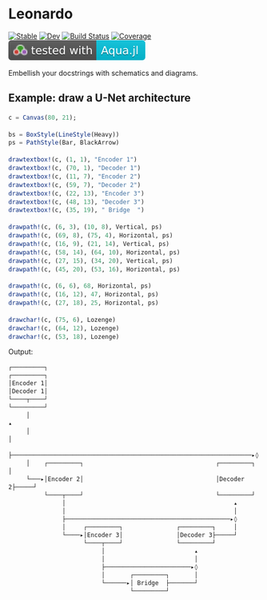 # Leonardo

[![Stable](https://img.shields.io/badge/docs-stable-blue.svg)](https://a-r-n-o-l-d.github.io/Leonardo.jl/stable/)
[![Dev](https://img.shields.io/badge/docs-dev-blue.svg)](https://a-r-n-o-l-d.github.io/Leonardo.jl/dev/)
[![Build Status](https://github.com/a-r-n-o-l-d/Leonardo.jl/actions/workflows/CI.yml/badge.svg?branch=main)](https://github.com/a-r-n-o-l-d/Leonardo.jl/actions/workflows/CI.yml?query=branch%3Amain)
[![Coverage](https://codecov.io/gh/a-r-n-o-l-d/Leonardo.jl/branch/main/graph/badge.svg)](https://codecov.io/gh/a-r-n-o-l-d/Leonardo.jl)
[![Aqua QA](https://raw.githubusercontent.com/JuliaTesting/Aqua.jl/master/badge.svg)](https://github.com/JuliaTesting/Aqua.jl)

Embellish your docstrings with schematics and diagrams.

## Example: draw a U-Net architecture

```julia
c = Canvas(80, 21);

bs = BoxStyle(LineStyle(Heavy))
ps = PathStyle(Bar, BlackArrow)

drawtextbox!(c, (1, 1), "Encoder 1")
drawtextbox!(c, (70, 1), "Decoder 1")
drawtextbox!(c, (11, 7), "Encoder 2")
drawtextbox!(c, (59, 7), "Decoder 2")
drawtextbox!(c, (22, 13), "Encoder 3")
drawtextbox!(c, (48, 13), "Decoder 3")
drawtextbox!(c, (35, 19), " Bridge  ")

drawpath!(c, (6, 3), (10, 8), Vertical, ps)
drawpath!(c, (69, 8), (75, 4), Horizontal, ps)
drawpath!(c, (16, 9), (21, 14), Vertical, ps)
drawpath!(c, (58, 14), (64, 10), Horizontal, ps)
drawpath!(c, (27, 15), (34, 20), Vertical, ps)
drawpath!(c, (45, 20), (53, 16), Horizontal, ps)

drawpath!(c, (6, 6), 68, Horizontal, ps)
drawpath!(c, (16, 12), 47, Horizontal, ps)
drawpath!(c, (27, 18), 25, Horizontal, ps)

drawchar!(c, (75, 6), Lozenge)
drawchar!(c, (64, 12), Lozenge)
drawchar!(c, (53, 18), Lozenge)
```

Output:
```
┌─────────┐                                                          ┌─────────┐
│Encoder 1│                                                          │Decoder 1│
└────┬────┘                                                          └─────────┘
     │                                                                    ▴
     │                                                                    │
     ├───────────────────────────────────────────────────────────────────▸◊
     │    ┌─────────┐                                     ┌─────────┐     │
     └───▸│Encoder 2│                                     │Decoder 2├─────┘
          └────┬────┘                                     └─────────┘
               │                                               ▴
               │                                               │
               ├──────────────────────────────────────────────▸◊
               │     ┌─────────┐               ┌─────────┐     │
               └────▸│Encoder 3│               │Decoder 3├─────┘
                     └────┬────┘               └─────────┘
                          │                         ▴
                          │                         │
                          ├────────────────────────▸◊
                          │       ┌─────────┐       │
                          └──────▸│ Bridge  ├───────┘
                                  └─────────┘
```
